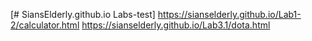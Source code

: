 [# SiansElderly.github.io
Labs-test]
https://sianselderly.github.io/Lab1-2/calculator.html
https://sianselderly.github.io/Lab3.1/dota.html
